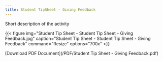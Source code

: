 ```yaml
---
title: Student TipSheet - Giving Feedback
---
```


Short description of the activity

{{< figure
img="Student Tip Sheet - Student Tip Sheet - Giving Feedback.jpg"
caption="Student Tip Sheet - Student Tip Sheet - Giving Feedback"
command="Resize"
options="700x" >}}

[Download PDF Document](/PDF/Student Tip Sheet - Giving Feedback.pdf)
